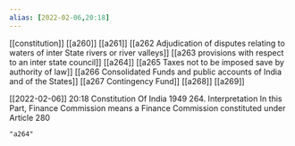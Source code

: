 ```yaml
---
alias: [2022-02-06,20:18]
---
```

[[constitution]] [[a260]] [[a261]] [[a262 Adjudication of disputes relating to waters of inter State rivers or river valleys]] [[a263 provisions with respect to an inter state council]] [[a264]] [[a265 Taxes not to be imposed save by authority of law]] [[a266 Consolidated Funds and public accounts of India and of the States]] [[a267 Contingency Fund]] [[a268]] [[a269]]

[[2022-02-06]] 20:18
Constitution Of India 1949
264. Interpretation In this Part, Finance Commission means a Finance Commission constituted under Article 280
```query
"a264"
```